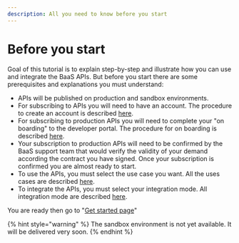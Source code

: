 ```yaml
---
description: All you need to know before you start
---
```


# Before you start

Goal of this tutorial is to explain step-by-step and illustrate how you can use and integrate the BaaS APIs. But before you start there are some prerequisites and explanations you must understand:

* APIs will be published on production and sandbox environments.
* For subscribing to APIs you will need to have an account. The procedure to create an account is described [here](developers-docs/before-you-start/account-creation.md).
* For subscribing to production APIs you will need to complete your "on boarding" to the developer portal. The procedure for on boarding is described [here](developers-docs/before-you-start/developer-portal-onbaording.md).
* Your subscription to production APIs will need to be confirmed by the BaaS support team that would verify the validity of your demand according the contract you have signed. Once your subscription is confirmed you are almost ready to start.
* To use the APIs, you must select the use case you want. All the uses cases are described [here](broken-reference).
* To integrate the APIs, you must select your integration mode. All integration mode are described [here](broken-reference).   &#x20;

You are ready then go to "[Get started page](developers-docs/get-started/)"

{% hint style="warning" %}
The sandbox environment is not yet available. It will be delivered very soon.
{% endhint %}

